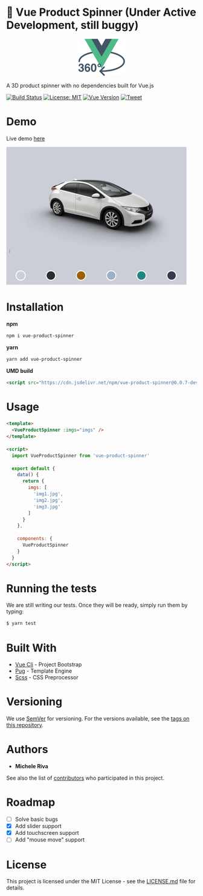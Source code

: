 # 🚗 Vue Product Spinner (Under Active Development, still buggy)

<p align="center">
  <img src="/docs/logo.png" />
  
  <p> A 3D product spinner with no dependencies built for Vue.js </p>
</p>

[![Build Status](https://travis-ci.org/micheleriva/vue-product-spinner.svg?branch=master)](https://travis-ci.org/micheleriva/vue-product-spinner)
[![License: MIT](https://img.shields.io/badge/License-MIT-yellow.svg)](https://opensource.org/licenses/MIT)
[![Vue Version](https://img.shields.io/badge/vue-2.5.17-green.svg)](https://vuejs.org/)
[![Tweet](https://img.shields.io/twitter/url/http/shields.io.svg?style=social)](https://twitter.com/intent/tweet?text=An%20amazing%20vue%20js%20component&url=https://github.com/micheleriva/vue-product-spinner&hashtags=vuejs,vue,spinner,3D,component)

# Demo

Live demo [here](https://micheleriva.github.io/vue-product-spinner/)

![Vue Product Spinner](/docs/VueProductSpinner.gif)

# Installation

**npm**
```sh
npm i vue-product-spinner
```

**yarn**
```sh
yarn add vue-product-spinner
```

**UMD build**
```html
<script src="https://cdn.jsdelivr.net/npm/vue-product-spinner@0.0.7-dev/dist/vue-product-spinner.umd.js" type="text/javascript"></script>
```

# Usage

```html
<template>
  <VueProductSpinner :imgs="imgs" />
</template>

<script>
  import VueProductSpinner from 'vue-product-spinner'

  export default {
    data() {
      return {
        imgs: [
          'img1.jpg',
          'img2.jpg',
          'img3.jpg'
        ]
      }
    },

    components: {
      VueProductSpinner
    }
  }
</script>

```

# Running the tests
We are still writing our tests. Once they will be ready, simply run them by typing:

```sh
$ yarn test
```

# Built With
- [Vue Cli](https://cli.vuejs.org/) - Project Bootstrap
- [Pug](https://pugjs.org) - Template Engine
- [Scss](https://sass-lang.com/) - CSS Preprocessor

# Versioning
We use [SemVer](https://semver.org/) for versioning. For the versions available, see the [tags on this repository](https://github.com/micheleriva/vue-product-spinner/tags).

# Authors

- **Michele Riva**

See also the list of [contributors](https://github.com/micheleriva/vue-product-spinner/graphs/contributors) who participated in this project.


# Roadmap

- [ ] Solve basic bugs
- [x] Add slider support
- [x] Add touchscreen support
- [ ] Add "mouse move" support

# License
This project is licensed under the MIT License - see the [LICENSE.md]((/LICENSE.md)) file for details.
